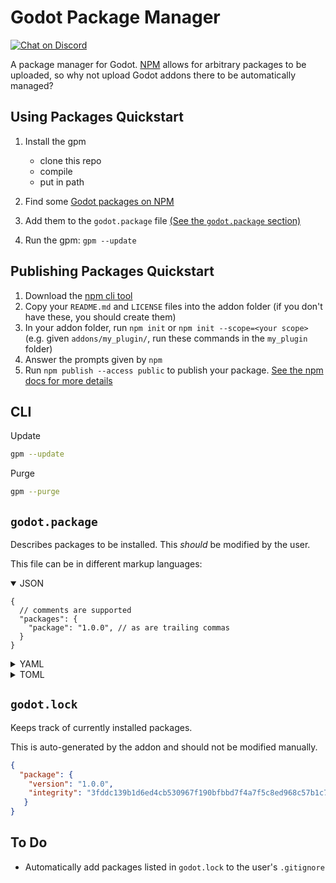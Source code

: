 # Godot Package Manager

[![Chat on Discord](https://img.shields.io/discord/853476898071117865?label=chat&logo=discord)](https://discord.gg/6mcdWWBkrr)

A package manager for Godot. [NPM](https://www.npmjs.com/) allows for arbitrary
packages to be uploaded, so why not upload Godot addons there to be automatically
managed?

## Using Packages Quickstart

1. Install the gpm

   - clone this repo
   - compile
   - put in path
   <!-- (work in progress steps) -->

2. Find some [Godot packages on NPM](https://www.npmjs.com/search?q=keywords:godot-engine)
3. Add them to the `godot.package` file [(See the `godot.package` section)](#godotpackage)
4. Run the gpm: `gpm --update`

## Publishing Packages Quickstart

1. Download the [npm cli tool](https://github.com/npm/cli)
2. Copy your `README.md` and `LICENSE` files into the addon folder (if you don't have these, you should create them)
3. In your addon folder, run `npm init` or `npm init --scope=<your scope>` (e.g. given `addons/my_plugin/`, run these commands in the `my_plugin` folder)
4. Answer the prompts given by `npm`
5. Run `npm publish --access public` to publish your package. [See the npm docs for more details](https://docs.npmjs.com/creating-and-publishing-scoped-public-packages)

## CLI

Update

```bash
gpm --update
```

Purge

```bash
gpm --purge
```

## `godot.package`

Describes packages to be installed. This _should_ be modified
by the user.

This file can be in different markup languages:

<details open>
<summary>JSON</summary>

```jsonc
{
  // comments are supported
  "packages": {
    "package": "1.0.0", // as are trailing commas
  }
}
```

</details>
<details>
<summary>YAML</summary>

```yaml
packages:
  package: 1.0.0
```

</details>
<details>
<summary>TOML</summary>

```toml
[packages]
package = "1.0.0"
```

</details>

## `godot.lock`

Keeps track of currently installed packages.

This is auto-generated by the addon and should not be modified manually.

```JSON
{
  "package": {
    "version": "1.0.0",
    "integrity": "3fddc139b1d6ed4cb530967f190bfbbd7f4a7f5c8ed968c57b1c7d2ae24ba14c"
   }
}
```

## To Do

- Automatically add packages listed in `godot.lock` to the user's `.gitignore`
